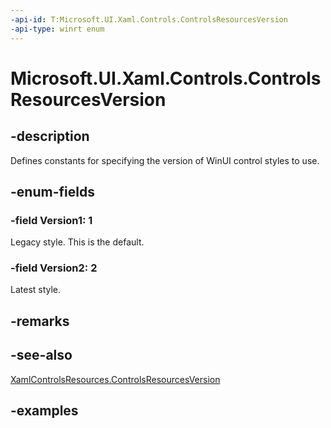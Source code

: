 ```yaml
---
-api-id: T:Microsoft.UI.Xaml.Controls.ControlsResourcesVersion
-api-type: winrt enum
---
```


# Microsoft.UI.Xaml.Controls.ControlsResourcesVersion

<!--
public enum ControlsResourcesVersion
-->

## -description

Defines constants for specifying the version of WinUI control styles to use.

## -enum-fields

### -field Version1: 1

Legacy style. This is the default.

### -field Version2: 2

Latest style.

## -remarks

## -see-also

[XamlControlsResources.ControlsResourcesVersion](xamlcontrolsresources_controlsresourcesversion.md)

## -examples

